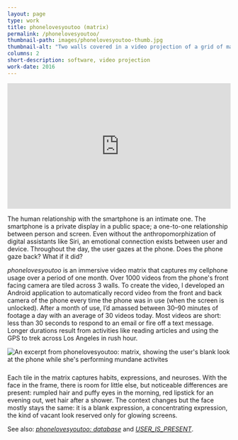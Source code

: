 ```yaml
---
layout: page
type: work
title: phonelovesyoutoo (matrix)
permalink: /phonelovesyoutoo/
thumbnail-path: images/phonelovesyoutoo-thumb.jpg
thumbnail-alt: "Two walls covered in a video projection of a grid of many smartphone selfie camera videos from the same user in phonelovesyoutoo: matrix"
columns: 2
short-description: software, video projection
work-date: 2016
---
```


<div class="invisible-margin image-grid">
<div class="col-30-block grid-margin-bottom video">
<style>.embed-container { position: relative; padding-bottom: 56.25%; height: 0; overflow: hidden; max-width: 100%; } .embed-container iframe, .embed-container object, .embed-container embed { position: absolute; top: 0; left: 0; width: 100%; height: 100%; }</style><div class='embed-container'><iframe src='https://player.vimeo.com/video/165991282' frameborder='0' webkitAllowFullScreen mozallowfullscreen allowFullScreen></iframe></div>
</div>
</div>

The human relationship with the smartphone is an intimate one. The smartphone is a private display in a public space; a one-to-one relationship between person and screen. Even without the anthropomorphization of digital assistants like Siri, an emotional connection exists between user and device. Throughout the day, the user gazes at the phone. Does the phone gaze back? What if it did?



<i>phonelovesyoutoo</i> is an immersive video matrix that captures my cellphone usage over a period of one month. Over 1000 videos from the phone's front facing camera are tiled across 3 walls. To create the video, I developed an Android application to automatically record video from the front and back camera of the phone every time the phone was in use (when the screen is unlocked). After a month of use, I’d amassed between 30–90 minutes of footage a day with an average of 30 videos today. Most videos are short: less than 30 seconds to respond to an email or fire off a text message. Longer durations result from activities like reading articles and using the GPS to trek across Los Angeles in rush hour.

<div class="grid-margin-left grid-margin-right"><img class="image-inline" style="margin-bottom:10px;" src="{{ site.baseurl }}/images/phonelovesyoutoo-detail.jpg" alt="An excerpt from phonelovesyoutoo: matrix, showing the user's blank look at the phone while she's performing mundane activites"></div>

Each tile in the matrix captures habits, expressions, and neuroses. With the face in the frame, there is room for little else, but noticeable differences are present: rumpled hair and puffy eyes in the morning, red lipstick for an evening out, wet hair after a shower. The context changes but the face mostly stays the same: it is a blank expression, a concentrating expression, the kind of vacant look reserved only for glowing screens.


See also: <a href="{{ site.baseurl }}{% link _work/001-phonelovesyoutoo-database.md %}"><em>phonelovesyoutoo: database</em></a> and <a href="{{ site.baseurl }}{% link _work/002-user-is-present.md %}"><em>USER_IS_PRESENT</em></a>.